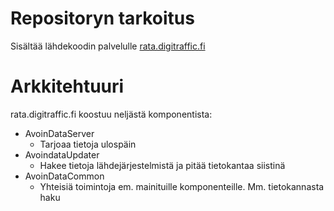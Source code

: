 # Repositoryn tarkoitus
Sisältää lähdekoodin palvelulle [rata.digitraffic.fi](https://rata.digitraffic.fi/)

# Arkkitehtuuri

rata.digitraffic.fi koostuu neljästä komponentista:

* AvoinDataServer
    * Tarjoaa tietoja ulospäin
* AvoindataUpdater
    * Hakee tietoja lähdejärjestelmistä ja pitää tietokantaa siistinä
* AvoinDataCommon
    * Yhteisiä toimintoja em. mainituille komponenteille. Mm. tietokannasta haku
